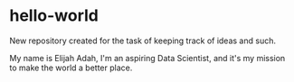# hello-world
New repository created for the task of keeping track of ideas and such.

My name is Elijah Adah, I'm an aspiring Data Scientist, and it's my mission to make the world a better place.
